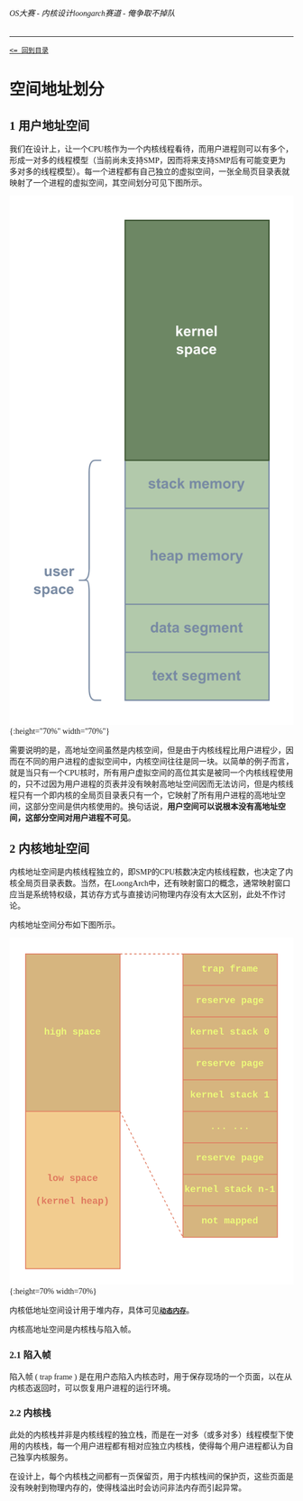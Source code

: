 <font face="Ubuntu Mono">

###### OS大赛 - 内核设计loongarch赛道 - 俺争取不掉队

-------------------------------------------------------------

[`<= 回到目录`](../README.md)

# 空间地址划分

## 1 用户地址空间

我们在设计上，让一个CPU核作为一个内核线程看待，而用户进程则可以有多个，形成一对多的线程模型（当前尚未支持SMP，因而将来支持SMP后有可能变更为多对多的线程模型）。每一个进程都有自己独立的虚拟空间，一张全局页目录表就映射了一个进程的虚拟空间，其空间划分可见下图所示。

![](./img/virt_mem_user.png){:height="70%" width="70%"}

需要说明的是，高地址空间虽然是内核空间，但是由于内核线程比用户进程少，因而在不同的用户进程的虚拟空间中，内核空间往往是同一块。以简单的例子而言，就是当只有一个CPU核时，所有用户虚拟空间的高位其实是被同一个内核线程使用的，只不过因为用户进程的页表并没有映射高地址空间因而无法访问，但是内核线程只有一个即内核的全局页目录表只有一个，它映射了所有用户进程的高地址空间，这部分空间是供内核使用的。换句话说，**用户空间可以说根本没有高地址空间，这部分空间对用户进程不可见**。

## 2 内核地址空间 

内核地址空间是内核线程独立的，即SMP的CPU核数决定内核线程数，也决定了内核全局页目录表数。当然，在LoongArch中，还有映射窗口的概念，通常映射窗口应当是系统特权级，其访存方式与直接访问物理内存没有太大区别，此处不作讨论。

内核地址空间分布如下图所示。

![](./img/virt-mem-kernel.png){:height=70% width=70%}

内核低地址空间设计用于堆内存，具体可见[**`动态内存`**](./dyn_mem.md)。

内核高地址空间是内核栈与陷入帧。

### 2.1 陷入帧

陷入帧 ( trap frame ) 是在用户态陷入内核态时，用于保存现场的一个页面，以在从内核态返回时，可以恢复用户进程的运行环境。

### 2.2 内核栈

此处的内核栈并非是内核线程的独立栈，而是在一对多（或多对多）线程模型下使用的内核栈，每一个用户进程都有相对应独立内核栈，使得每个用户进程都认为自己独享内核服务。

在设计上，每个内核栈之间都有一页保留页，用于内核栈间的保护页，这些页面是没有映射到物理内存的，使得栈溢出时会访问非法内存而引起异常。
